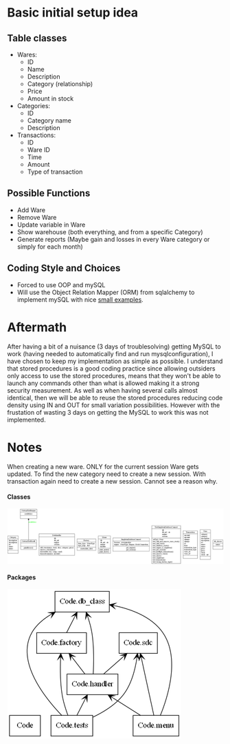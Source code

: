 # Basic initial setup idea
## Table classes
* Wares:
  * ID
  * Name
  * Description
  * Category (relationship)
  * Price
  * Amount in stock
* Categories:
  * ID
  * Category name
  * Description
* Transactions:
  * ID
  * Ware ID
  * Time
  * Amount
  * Type of transaction
## Possible Functions
* Add Ware
* Remove Ware
* Update variable in Ware
* Show warehouse (both everything, and from a specific Category)
* Generate reports (Maybe gain and losses in every Ware category or simply for each month)
## Coding Style and Choices
* Forced to use OOP and mySQL
* Will use the Object Relation Mapper (ORM) from sqlalchemy to implement mySQL with nice [small examples](https://github.com/crazyguitar/pysheeet/blob/master/docs/notes/python-sqlalchemy.rst).

# Aftermath
After having a bit of a nuisance (3 days of troublesolving) getting MySQL to work (having needed to automatically find and run mysqlconfiguration), I have chosen to keep my implementation as simple as possible.
I understand that stored procedures is a good coding practice since allowing outsiders only access to use the stored procedures, means that they won't be able to launch any commands other than what is allowed making it a strong security measurement. As well as when having several calls almost identical, then we will be able to reuse the stored procedures reducing code density using IN and OUT for small variation possibilities. However with the frustation of wasting 3 days on getting the MySQL to work this was not implemented.

# Notes
When creating a new ware. ONLY for the current session Ware gets updated. To find the new category need to create a new session. With transaction again need to create a new session. Cannot see a reason why.

#### Classes
![Classes](diagrams/classes.png)
#### Packages
![draft of project](diagrams/packages.png)
